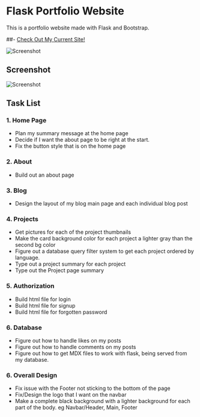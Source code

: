 # Flask Portfolio Website

This is a portfolio website made with Flask and Bootstrap.

##- [Check Out My Current Site!](https://kaleblub.github.io/)

![Screenshot](./src/assets/img/)

## Screenshot

![Screenshot](./src/assets/img/)

## Task List

### 1. Home Page 
- Plan my summary message at the home page
- Decide if I want the about page to be right at the start.
- Fix the button style that is on the home page

### 2. About
- Build out an about page

### 3. Blog
- Design the layout of my blog main page and each individual blog post

### 4. Projects
- Get pictures for each of the project thumbnails
- Make the card background color for each project a lighter gray than the second bg color
- Figure out a database query filter system to get each project ordered by language.
- Type out a project summary for each project
- Type out the Project page summary

### 5. Authorization
- Build html file for login
- Build html file for signup
- Build html file for forgotten password

### 6. Database
- Figure out how to handle likes on my posts
- Figure out how to handle comments on my posts
- Figure out how to get MDX files to work with flask, being served from my database.

### 6. Overall Design
- Fix issue with the Footer not sticking to the bottom of the page
- Fix/Design the logo that I want on the navbar
- Make a complete black background with a lighter background for each part of the body. eg Navbar/Header, Main, Footer